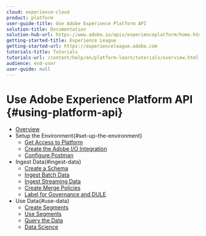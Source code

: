 ```yaml
---
cloud: experience-cloud
product: platform
user-guide-title: Use Adobe Experience Platform API
solution-title: Documentation
solution-hub-url: https://www.adobe.io/apis/experienceplatform/home.html
getting-started-title: Experience League
getting-started-url: https://experienceleague.adobe.com
tutorials-title: Tutorials
tutorials-url: /content/help/en/platform-learn/tutorials/overview.html
audience: end-user
user-guide: null
---
```


# Use Adobe Experience Platform API {#using-platform-api}

+ [Overview](overview.md)
+ Setup the Environment{#set-up-the-environment}
  + [Get Access to Platform](set-up-the-environment/assign-user-permissions.md)
  + [Create the Adobe I/O Integration](set-up-the-environment/create-the-adobe-io-integration.md)
  + [Configure Postman](set-up-the-environment/configure-postman.md)
+ Ingest Data{#ingest-data}
  + [Create a Schema](ingest-data/create-a-schema.md)
  + [Ingest Batch Data](ingest-data/ingest-batch-data.md)
  + [Ingest Streaming Data](ingest-data/ingest-streaming-data.md)
  + [Create Merge Policies](ingest-data/create-merge-policies.md)
  + [Label for Governance and DULE](ingest-data/label-for-governance-and-dule.md)
+ Use Data{#use-data}
  + [Create Segments](use-data/create-segments.md)
  + [Use Segments](use-data/use-segments.md)
  + [Query the Data](use-data/query-the-data.md)
  + [Data Science](use-data/data-science.md)

